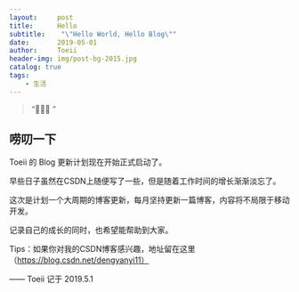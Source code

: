```yaml
---
layout:     post
title:      Hello
subtitle:    "\"Hello World, Hello Blog\""
date:       2019-05-01
author:     Toeii
header-img: img/post-bg-2015.jpg
catalog: true
tags:
    - 生活
---
```


> “🙉🙉🙉 ”


## 唠叨一下

Toeii 的 Blog 更新计划现在开始正式启动了。

早些日子虽然在CSDN上随便写了一些，但是随着工作时间的增长渐渐淡忘了。

这次是计划一个大周期的博客更新，每月坚持更新一篇博客，内容将不局限于移动开发。

记录自己的成长的同时，也希望能帮助到大家。

Tips：如果你对我的CSDN博客感兴趣，地址留在这里（https://blog.csdn.net/dengyanyi11）

—— Toeii 记于 2019.5.1


